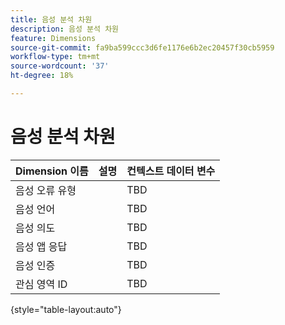 ```yaml
---
title: 음성 분석 차원
description: 음성 분석 차원
feature: Dimensions
source-git-commit: fa9ba599ccc3d6fe1176e6b2ec20457f30cb5959
workflow-type: tm+mt
source-wordcount: '37'
ht-degree: 18%

---
```


# 음성 분석 차원

| Dimension 이름 | 설명 | 컨텍스트 데이터 변수 |
| --- | --- | --- |
| 음성 오류 유형 | | TBD |
| 음성 언어 | | TBD |
| 음성 의도 | | TBD |
| 음성 앱 응답 | | TBD |
| 음성 인증 | | TBD |
| 관심 영역 ID | | TBD |

{style="table-layout:auto"}
